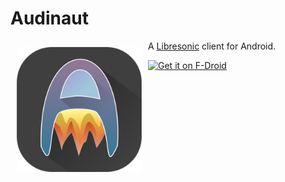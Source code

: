 # Audinaut
<img src="/audinaut.png" align="left" width="200" hspace="10" vspace="10">

A [Libresonic] client for Android.


<a href="https://f-droid.org/app/net.nullsum.audinaut">
    <img src="https://f-droid.org/badge/get-it-on.png"
         alt="Get it on F-Droid" height="80">
</a>

[Libresonic]: http://libresonic.org
